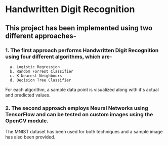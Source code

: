 # Handwritten Digit Recognition
## This project has been implemented using two different approaches-

### 1. The first approach performs Handwritten Digit Recognition using four different algorithms, which are-
      a. Logistic Regression
      b. Random Forrest Classifier
      c. K-Nearest Neighbours
      d. Decision Tree Classifier

   For each algorithm, a sample data point is visualized along with it's actual and predicted values. 
   
### 2. The second approach employs Neural Networks using TensorFlow and can be tested on custom images using the OpenCV module.

The MNIST dataset has been used for both techniques and a sample image has also been provided.
